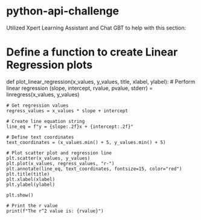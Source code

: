 # python-api-challenge

Utilized Xpert Learning Assistant and Chat GBT to help with this section:
# Define a function to create Linear Regression plots
def plot_linear_regression(x_values, y_values, title, xlabel, ylabel):
    # Perform linear regression
    (slope, intercept, rvalue, pvalue, stderr) = linregress(x_values, y_values)
    
    # Get regression values
    regress_values = x_values * slope + intercept
    
    # Create line equation string
    line_eq = f"y = {slope:.2f}x + {intercept:.2f}"
    
    # Define text coordinates
    text_coordinates = (x_values.min() + 5, y_values.min() + 5)

    # Plot scatter plot and regression line
    plt.scatter(x_values, y_values)
    plt.plot(x_values, regress_values, "r-")
    plt.annotate(line_eq, text_coordinates, fontsize=15, color="red")
    plt.title(title)
    plt.xlabel(xlabel)
    plt.ylabel(ylabel)
    
    plt.show()
    
    # Print the r value
    print(f"The r^2 value is: {rvalue}")
